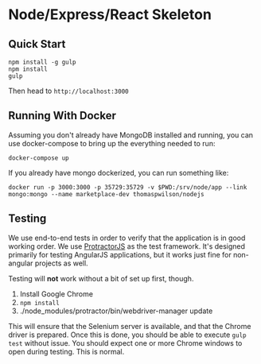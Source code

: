 # Node/Express/React Skeleton #

## Quick Start ##

```
npm install -g gulp
npm install
gulp
```

Then head to `http://localhost:3000`

## Running With Docker ##

Assuming you don't already have MongoDB installed and running, you can use
docker-compose to bring up the everything needed to run:

```
docker-compose up
```

If you already have mongo dockerized, you can run something like:

```
docker run -p 3000:3000 -p 35729:35729 -v $PWD:/srv/node/app --link mongo:mongo --name marketplace-dev thomaspwilson/nodejs

```

## Testing ##

We use end-to-end tests in order to verify that the application is in good
working order. We use [ProtractorJS](protractor) as the test framework. It's
designed primarily for testing AngularJS applications, but it works just fine 
for non-angular projects as well.

Testing will **not** work without a bit of set up first, though. 

1) Install Google Chrome
2) `npm install`
3) ./node_modules/protractor/bin/webdriver-manager update

This will ensure that the Selenium server is available, and that the Chrome
driver is prepared. Once this is done, you should be able to execute `gulp test`
without issue. You should expect one or more Chrome windows to open during
testing. This is normal.